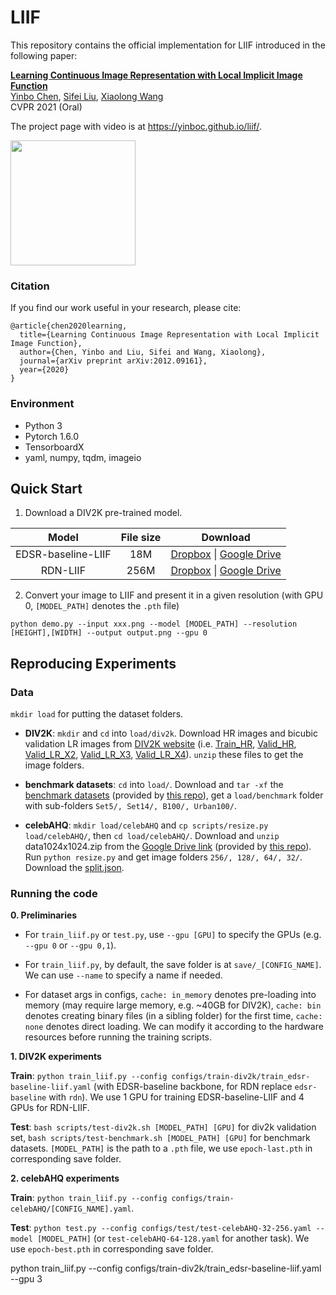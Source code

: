 # LIIF

This repository contains the official implementation for LIIF introduced in the following paper:

[**Learning Continuous Image Representation with Local Implicit Image Function**](https://arxiv.org/abs/2012.09161)
<br>
[Yinbo Chen](https://yinboc.github.io/), [Sifei Liu](https://www.sifeiliu.net/), [Xiaolong Wang](https://xiaolonw.github.io/)
<br>
CVPR 2021 (Oral)

The project page with video is at https://yinboc.github.io/liif/.

<img src="https://user-images.githubusercontent.com/10364424/102488232-b3c96080-40a6-11eb-905f-a1a21b7c6f8a.png" width="200">

### Citation

If you find our work useful in your research, please cite:

```
@article{chen2020learning,
  title={Learning Continuous Image Representation with Local Implicit Image Function},
  author={Chen, Yinbo and Liu, Sifei and Wang, Xiaolong},
  journal={arXiv preprint arXiv:2012.09161},
  year={2020}
}
```

### Environment
- Python 3
- Pytorch 1.6.0
- TensorboardX
- yaml, numpy, tqdm, imageio

## Quick Start

1. Download a DIV2K pre-trained model.

Model|File size|Download
:-:|:-:|:-:
EDSR-baseline-LIIF|18M|[Dropbox](https://www.dropbox.com/s/6f402wcn4v83w2v/edsr-baseline-liif.pth?dl=0) &#124; [Google Drive](https://drive.google.com/file/d/1wBHSrgPLOHL_QVhPAIAcDC30KSJLf67x/view?usp=sharing)
RDN-LIIF|256M|[Dropbox](https://www.dropbox.com/s/mzha6ll9kb9bwy0/rdn-liif.pth?dl=0) &#124; [Google Drive](https://drive.google.com/file/d/1xaAx6lBVVw_PJ3YVp02h3k4HuOAXcUkt/view?usp=sharing)

2. Convert your image to LIIF and present it in a given resolution (with GPU 0, `[MODEL_PATH]` denotes the `.pth` file)

```
python demo.py --input xxx.png --model [MODEL_PATH] --resolution [HEIGHT],[WIDTH] --output output.png --gpu 0
```

## Reproducing Experiments

### Data

`mkdir load` for putting the dataset folders.

- **DIV2K**: `mkdir` and `cd` into `load/div2k`. Download HR images and bicubic validation LR images from [DIV2K website](https://data.vision.ee.ethz.ch/cvl/DIV2K/) (i.e. [Train_HR](http://data.vision.ee.ethz.ch/cvl/DIV2K/DIV2K_train_HR.zip), [Valid_HR](http://data.vision.ee.ethz.ch/cvl/DIV2K/DIV2K_valid_HR.zip), [Valid_LR_X2](http://data.vision.ee.ethz.ch/cvl/DIV2K/DIV2K_valid_LR_bicubic_X2.zip), [Valid_LR_X3](http://data.vision.ee.ethz.ch/cvl/DIV2K/DIV2K_valid_LR_bicubic_X3.zip), [Valid_LR_X4](http://data.vision.ee.ethz.ch/cvl/DIV2K/DIV2K_valid_LR_bicubic_X4.zip)). `unzip` these files to get the image folders.

- **benchmark datasets**: `cd` into `load/`. Download and `tar -xf` the [benchmark datasets](https://cv.snu.ac.kr/research/EDSR/benchmark.tar) (provided by [this repo](https://github.com/thstkdgus35/EDSR-PyTorch)), get a `load/benchmark` folder with sub-folders `Set5/, Set14/, B100/, Urban100/`.

- **celebAHQ**: `mkdir load/celebAHQ` and `cp scripts/resize.py load/celebAHQ/`, then `cd load/celebAHQ/`. Download and `unzip` data1024x1024.zip from the [Google Drive link](https://drive.google.com/drive/folders/11Vz0fqHS2rXDb5pprgTjpD7S2BAJhi1P?usp=sharing) (provided by [this repo](github.com/suvojit-0x55aa/celebA-HQ-dataset-download)). Run `python resize.py` and get image folders `256/, 128/, 64/, 32/`. Download the [split.json](https://www.dropbox.com/s/2qeijojdjzvp3b9/split.json?dl=0).

### Running the code

**0. Preliminaries**

- For `train_liif.py` or `test.py`, use `--gpu [GPU]` to specify the GPUs (e.g. `--gpu 0` or `--gpu 0,1`).

- For `train_liif.py`, by default, the save folder is at `save/_[CONFIG_NAME]`. We can use `--name` to specify a name if needed.

- For dataset args in configs, `cache: in_memory` denotes pre-loading into memory (may require large memory, e.g. ~40GB for DIV2K), `cache: bin` denotes creating binary files (in a sibling folder) for the first time, `cache: none` denotes direct loading. We can modify it according to the hardware resources before running the training scripts.

**1. DIV2K experiments**

**Train**: `python train_liif.py --config configs/train-div2k/train_edsr-baseline-liif.yaml` (with EDSR-baseline backbone, for RDN replace `edsr-baseline` with `rdn`). We use 1 GPU for training EDSR-baseline-LIIF and 4 GPUs for RDN-LIIF.

**Test**: `bash scripts/test-div2k.sh [MODEL_PATH] [GPU]` for div2k validation set, `bash scripts/test-benchmark.sh [MODEL_PATH] [GPU]` for benchmark datasets. `[MODEL_PATH]` is the path to a `.pth` file, we use `epoch-last.pth` in corresponding save folder.

**2. celebAHQ experiments**

**Train**: `python train_liif.py --config configs/train-celebAHQ/[CONFIG_NAME].yaml`.

**Test**: `python test.py --config configs/test/test-celebAHQ-32-256.yaml --model [MODEL_PATH]` (or `test-celebAHQ-64-128.yaml` for another task). We use `epoch-best.pth` in corresponding save folder.

python train_liif.py --config configs/train-div2k/train_edsr-baseline-liif.yaml --gpu 3